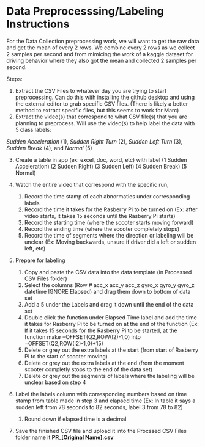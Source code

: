 # Data Preprocesssing/Labeling Instructions

For the Data Collection preprocessing work, we will want to get the raw data and get the mean of every 2 rows. We combine every 2 rows as we collect 2 samples per second and from mimicing the work of a kaggle dataset for driving behavior where they also got the mean and collected 2 samples per second.

Steps:
1. Extract the CSV Files to whatever day you are trying to start preprocessing. Can do this with installing the github desktop and using the external editor to grab specific CSV files. (There is likely a better method to extract specific files, but this seems to work for Marc)
2. Extract the video(s) that correspond to what CSV file(s) that you are planning to preprocess. Will use the video(s) to help label the data with 5 class labels: 

*Sudden Acceleration* (1), *Sudden Right Turn* (2), *Sudden Left Turn* (3), *Sudden Break* (4), and *Normal* (5)

3. Create a table in app (ex: excel, doc, word, etc) with label (1 Sudden Acceleration) (2 Sudden Right) (3 Sudden Left) (4 Sudden Break) (5 Normal) 

4. Watch the entire video that correspond with the specific run, 
    1) Record the time stamp of each abnormaties under corresponding labels
    2) Record the time it takes for the Rasberry Pi to be turned on (Ex: after video starts, it takes 15 seconds until the Rasberry Pi starts)
    3) Record the starting time (where the scooter starts moving forward)
    4) Record the ending time (where the scooter completely stops)
    5) Record the time of segments where the direction or labeling will be unclear (Ex: Moving backwards, unsure if driver did a left or sudden left, etc)

5. Prepare for labeling 
    1) Copy and paste the CSV data into the data template (in Processed CSV Files folder) 
    2) Select the columns (Row #	acc_x	acc_y	acc_z	gyro_x	gyro_y	gyro_z	datetime	IGNORE	Elapsed) and drag them down to bottom of data set
    3) Add a 5 under the Labels and drag it down until the end of the data set
    4) Double click the function under Elapsed Time label and add the time it takes for Rasberry Pi to be turned on at the end of the function (Ex: If it takes 15 seconds for the Rasberry Pi to be started, at the function make =OFFSET(Q2,ROW(I2)-1,0) into =OFFSET(Q2,ROW(I2)-1,0)+15)
    5) Delete or grey out the extra labels at the start (from start of Rasberry Pi to the start of scooter moving) 
    6) Delete or grey out the extra labels at the end (from the moment scooter completly stops to the end of the data set)
    7) Delete or grey out the segments of labels where the labeling will be unclear based on step 4 

6. Label the labels column with corresponding numbers based on time stamp from table made in step 3 and elapsed time (Ex: In table it says a sudden left from 78 seconds to 82 seconds, label 3 from 78 to 82) 
    1) Round down if elapsed time is a decimal
    
7. Save the finished CSV file and upload it into the Procssed CSV Files folder name it **PR_[Original Name].csv**
